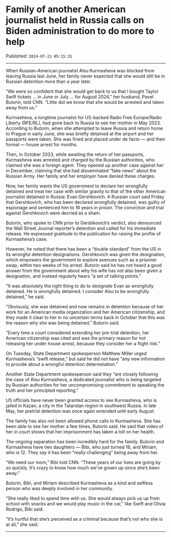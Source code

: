 # Family of another American journalist held in Russia calls on Biden administration to do more to help

Published :`2024-07-21 05:15:31`

---

When Russian-American journalist Alsu Kurmasheva was blocked from leaving Russia last June, her family never expected that she would still be in Russian detention more than a year later.

“We were so confident that she would get back to us that I bought Taylor Swift tickets … in June or July … for August 2024,” her husband, Pavel Butorin, told CNN. “Little did we know that she would be arrested and taken away from us.”

Kurmasheva, a longtime journalist for US-backed Radio Free Europe/Radio Liberty (RFE/RL), had gone back to Russia to see her mother in May 2023. According to Butorin, when she attempted to leave Russia and return home to Prague in early June, she was briefly detained at the airport and her passports were taken. She was fined and placed under de facto — and then formal — house arrest for months.

Then, in October 2023, while awaiting the return of her passports, Kurmasheva was arrested and charged by the Russian authorities, who claimed she was a foreign agent. They opened up another case against her in December, claiming that she had disseminated “fake news” about the Russian Army. Her family and her employer have denied these charges.

Now, her family wants the US government to declare her wrongfully detained and treat her case with similar gravity to that of the other American journalist detained in Russia: Evan Gershkovich. A Russian court said Friday that Gershkovich, who has been declared wrongfully detained, was guilty of espionage and sentenced him to 16 years in prison. The conviction and trial against Gershkovich were decried as a sham.

Butorin, who spoke to CNN prior to Gershkovich’s verdict, also denounced the Wall Street Journal reporter’s detention and called for his immediate release. He expressed gratitude to the publication for raising the profile of Kurmasheva’s case.

However, he noted that there has been a “double standard” from the US in its wrongful detention designations. Gershkovich was given the designation, which empowers the government to explore avenues such as a prisoner swap, within two weeks of his arrest. Butorin said he has not heard a good answer from the government about why his wife has not also been given a designation, and instead regularly hears “a set of talking points.”

“It was absolutely the right thing to do to designate Evan as wrongfully detained. He is wrongfully detained. I consider Alsu to be wrongfully detained,” he said.

“Obviously, she was detained and now remains in detention because of her work for an American media organization and her American citizenship, and they made it clear to her in no uncertain terms back in October that this was the reason why she was being detained,” Butorin said.

“Every time a court considered extending her pre-trial detention, her American citizenship was cited and was the primary reason for not releasing her under house arrest, because they consider her a flight risk.”

On Tuesday, State Department spokesperson Matthew Miller urged Kurmasheva’s “swift release,” but said he did not have “any new information to provide about a wrongful detention determination.”

Another State Department spokesperson said they “are closely following the case of Alsu Kurmasheva, a dedicated journalist who is being targeted by Russian authorities for her uncompromising commitment to speaking the truth and her principled reporting.”

US officials have never been granted access to see Kurmasheva, who is jailed in Kazan, a city in the Tatarstan region in southwest Russia. In late May, her pretrial detention was once again extended until early August.

The family has also not been allowed phone calls to Kurmasheva. She has been able to see her mother a few times, Butorin said. He said that video of her in court shows that her imprisonment has taken a toll on her health.

The ongoing separation has been incredibly hard for the family. Butorin and Kurmasheva have two daughters — Bibi, who just turned 16, and Miriam, who is 12. They say it has been “really challenging” being away from her.

“We need our mom,” Bibi told CNN. “These years of our lives are going by so quickly. It’s crazy to know how much we’ve grown up since she’s been away.”

Butorin, Bibi, and Miriam described Kurmasheva as a kind and selfless person who was deeply involved in her community.

“She really liked to spend time with us. She would always pick us up from school with snacks and we would play music in the car,” like Swift and Olivia Rodrigo, Bibi said.

“It’s hurtful that she’s perceived as a criminal because that’s not who she is at all,” she said.

---


